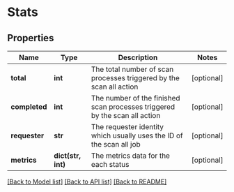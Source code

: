 # Stats

## Properties
Name | Type | Description | Notes
------------ | ------------- | ------------- | -------------
**total** | **int** | The total number of scan processes triggered by the scan all action | [optional] 
**completed** | **int** | The number of the finished scan processes triggered by the scan all action | [optional] 
**requester** | **str** | The requester identity which usually uses the ID of the scan all job | [optional] 
**metrics** | **dict(str, int)** | The metrics data for the each status | [optional] 

[[Back to Model list]](../README.md#documentation-for-models) [[Back to API list]](../README.md#documentation-for-api-endpoints) [[Back to README]](../README.md)

